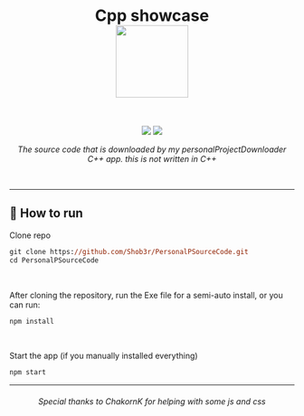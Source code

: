 <h1 align="center">
Cpp showcase
<br>
<sub>
<img src="https://user-images.githubusercontent.com/120770627/213265967-49dfaac0-d48a-42ab-96cd-1eb181f8d1d8.png" width=128>

</sub>
</h3>
<br>
<p align="center">
  <img src="https://img.shields.io/badge/Electron-191970?style=for-the-badge&logo=Electron&logoColor=white">
  <img src="https://img.shields.io/badge/node.js-6DA55F?style=for-the-badge&logo=node.js&logoColor=white">
</p>
<p align="center"><i>The source code that is downloaded by my personalProjectDownloader C++ app. this is not written in C++</i></p>
<br>
<hr>

<h2>🚀 How to run</h2>
<p>Clone repo</p>

```ps
git clone https://github.com/Shob3r/PersonalPSourceCode.git
cd PersonalPSourceCode
```

<br>
<p>After cloning the repository, run the Exe file for a semi-auto install, or you can run:</p>

```ps
npm install 
```

<br>
<p>Start the app (if you manually installed everything)</p>

```ps
npm start
```

<hr>
<h6 align="center"><i>Special thanks to ChakornK for helping with some js and css</i></h6>
